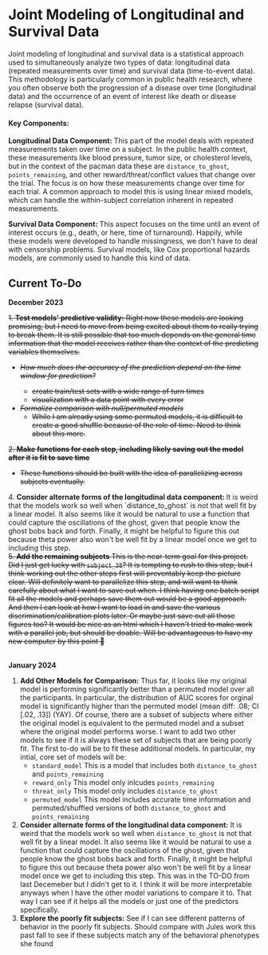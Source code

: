 # Joint Modeling of Longitudinal and Survival Data

Joint modeling of longitudinal and survival data is a statistical approach used to simultaneously analyze two types of data: longitudinal data (repeated measurements over time) and survival data (time-to-event data). This methodology is particularly common in public health research, where you often observe both the progression of a disease over time (longitudinal data) and the occurrence of an event of interest like death or disease relapse (survival data).

#### Key Components:
**Longitudinal Data Component:** This part of the model deals with repeated measurements taken over time on a subject. In the public health context, these measurements like blood pressure, tumor size, or cholesterol levels, but in the context of the pacman data these are `distance_to_ghost`, `points_remaining`, and other reward/threat/conflict values that change over the trial. The focus is on how these measurements change over time for each trial. A common approach to model this is using linear mixed models, which can handle the within-subject correlation inherent in repeated measurements.

**Survival Data Component:** This aspect focuses on the time until an event of interest occurs (e.g., death, or here, time of turnaround). Happily, while these models were developed to handle missingness, we don't have to deal with censorship problems. Survival models, like Cox proportional hazards models, are commonly used to handle this kind of data.


## Current To-Do

**December 2023**

<del>
    1. <strong>Test models' predictive validity:</strong> Right now these models are looking promising, but I need to move from being excited about them to really trying to break them. It is still possible that too much depends on the general time information that the model receives rather than the context of the predicting variables themselves.
    <ul>
        <li><em>How much does the accuracy of the prediction depend on the time window for prediction?</em></li>
            <ul>
                <li>create train/test sets with a wide range of turn times</li>
                <li>visualization with a data point with every error</li>
            </ul>
        <li><em>Formalize comparison with null/permuted models</em>
            <ul>
                <li>While I am already using some permuted models, it is difficult to create a good shuffle because of the role of time. Need to think about this more.</li>
            </ul>
        </li>
    </ul>
   2. <strong>Make functions for each step, including likely saving out the model after it is fit to save time</strong>
       <ul>
           <li>These functions should be built with the idea of parallelizing across subjects eventually.</li>
       </ul>
</del>
    4. <strong>Consider alternate forms of the longitudinal data component: </strong> It is weird that the models work so well when `distance_to_ghost` is not that well fit by a linear model. It also seems like it would be natural to use a function that could capture the oscillations of the ghost, given that people know the ghost bobs back and forth. Finally, it might be helpful to figure this out because theta power also won't be well fit by a linear model once we get to including this step.
<br>
<del>
    5. <strong>Add the remaining subjects</strong> This is the near-term goal for this project. Did I just get lucky with <code>subject_38</code>? It is tempting to rush to this step, but I think working out the other steps first will preventably keep the picture clear. Will definitely want to parallelize this step, and will want to think carefully about what I want to save out when. I think having one batch script fit all the models and perhaps save them out would be a good approach. And then I can look at how I want to load in and save the various discrimination/calibration plots later. Or maybe just save out all those figures too? It would be nice as an html which I haven't tried to make work with a parallel job, but should be doable. Will be advantageous to have my new computer by this point 😬
</del>
<br>
<br>

**January 2024**
1. **Add Other Models for Comparison:** Thus far, it looks like my original model is performing significantly better than a permuted model over all the participants. In particular, the distribution of AUC scores for orginal model is significantly higher than the permuted model (mean diff: .08; CI [.02, .13]) (YAY). Of course, there are a subset of subjects where either the original model is equivalent to the permuted model and a subset where the original model performs worse. I want to add two other models to see if it is always these set of subjects that are being poorly fit. The first to-do will be to fit these additional models. In particular, my intial, core set of models will be:
    * `standard_model` This is a model that includes both `distance_to_ghost` and `points_remaining`
    * `reward_only` This model only inlcudes `points_remaining`
    * `threat_only` This model only includes `distance_to_ghost`
    * `permuted_model` This model includes accurate time information and permuted/shuffled versions of both `distance_to_ghost` and `points_remaining`
2. **Consider alternate forms of the longitudinal data component:** It is weird that the models work so well when `distance_to_ghost` is not that well fit by a linear model. It also seems like it would be natural to use a function that could capture the oscillations of the ghost, given that people know the ghost bobs back and forth. Finally, it might be helpful to figure this out because theta power also won't be well fit by a linear model once we get to including this step. This was in the TO-DO from last Decemeber but I didn't get to it. I think it will be more interpretable anyways when I have the other model variations to compare it to. That way I can see if it helps all the models or just one of the predictors specifically.
3. **Explore the poorly fit subjects:** See if I can see different patterns of behavior in the poorly fit subjects. Should compare with Jules work this past fall to see if these subjects match any of the behavioral phenotypes she found      

